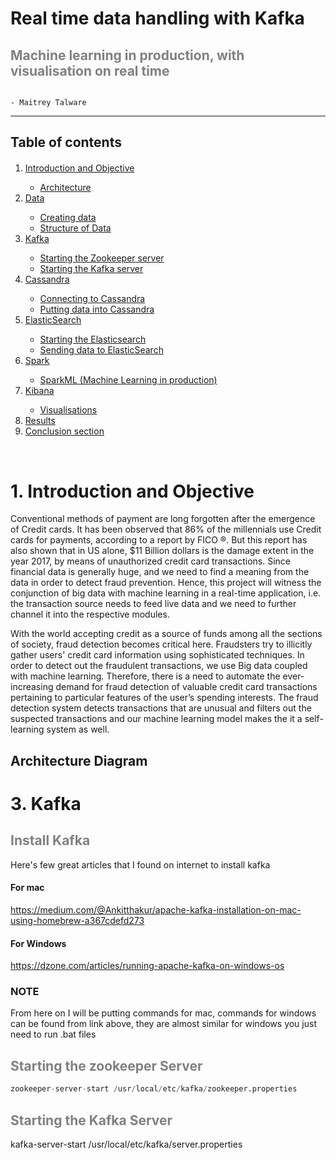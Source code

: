 # Real time data handling with Kafka
##            <font color='gray'> Machine learning in production, with visualisation on real time</font>  
                                                                            - Maitrey Talware
----------------------
## Table of contents

<div class="alert alert-block alert-info" style="margin-top: 20px">
    <ol>
        <li><a href="#ref1">Introduction and Objective</a></li>
         <ul>
             <li><a href="#ref3">Architecture</a></li>
        </ul>
                <li><a href="#ref2">Data</a></li>
        <ul>
         <li><a href="#ref3">Creating data</a></li>
        <li><a href="#ref4"> Structure of Data</a></li>
        </ul>
        <li><a href="#ref2">Kafka</a></li>
        <ul>
         <li><a href="#ref3">Starting the Zookeeper server</a></li>
         <li><a href="#ref3">Starting the Kafka server</a></li>
        </ul>
        <li><a href="#ref2">Cassandra</a></li>
        <ul>
         <li><a href="#ref3">Connecting to Cassandra</a></li>
         <li><a href="#ref3">Putting data into Cassandra</a></li>
        </ul>
        <li><a href="#ref2">ElasticSearch</a></li>
        <ul>
         <li><a href="#ref3">Starting the Elasticsearch</a></li>
         <li><a href="#ref3">Sending data to ElasticSearch</a></li>
        </ul>
                <li><a href="#ref2">Spark</a></li>
        <ul>
         <li><a href="#ref3">SparkML (Machine Learning in production)</a></li>
        </ul>
        <li><a href="#ref2">Kibana</a></li>
        <ul>
         <li><a href="#ref3">Visualisations</a></li>
        </ul>
        <li><a href="#ref7">Results</a></li>
        <li><a href="#ref9">Conclusion section</a></li>
    </ol>
</div>
<br>

# 1. Introduction and Objective
Conventional methods of payment are long forgotten after the emergence of Credit cards. It has been observed that 86% of the millennials use Credit cards for payments, according to a report by FICO ®. But this report has also shown that in US alone, $11 Billion dollars is the damage extent in the year 2017, by means of unauthorized credit card transactions.
Since financial data is generally huge, and we need to find a meaning from the data in order to detect fraud prevention. Hence, this project will witness the conjunction of big data with machine learning in a real-time application, i.e. the transaction source needs to feed live data and we need to further channel it into the respective modules.

With the world accepting credit as a source of funds among all the sections of society, fraud detection becomes critical here. Fraudsters try to illicitly gather users' credit card information using sophisticated techniques. In order to detect out the fraudulent transactions, we use Big data coupled with machine learning.
Therefore, there is a need to automate the ever-increasing demand for fraud detection of valuable credit card transactions pertaining to particular features of the user’s spending interests. The fraud detection system detects transactions that are unusual and filters out the suspected transactions and our machine learning model makes the it a self-learning system as well.

## Architecture Diagram

# 3. Kafka
## <font color='gray'>Install Kafka</font>  
Here's few great articles that I found on internet to install kafka
#### For mac
https://medium.com/@Ankitthakur/apache-kafka-installation-on-mac-using-homebrew-a367cdefd273
#### For Windows
https://dzone.com/articles/running-apache-kafka-on-windows-os

### NOTE 
From here on I will be putting commands for mac, commands for windows can be found from link above, they are almost similar for windows you just need to run .bat files

## <font color='gray'>Starting the zookeeper Server</font>  


```python
zookeeper-server-start /usr/local/etc/kafka/zookeeper.properties
```

## <font color='gray'>Starting the Kafka Server</font>  

kafka-server-start /usr/local/etc/kafka/server.properties


```python

```


```python

```
